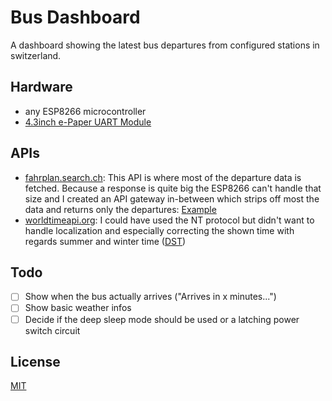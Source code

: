 # Bus Dashboard

A dashboard showing the latest bus departures from configured stations in switzerland.

## Hardware

- any ESP8266 microcontroller
- [4.3inch e-Paper UART Module](https://waveshare.com/wiki/4.3inch_e-Paper_UART_Module)

## APIs

- [fahrplan.search.ch](https://fahrplan.search.ch/api/help): This API is where most of the departure data is fetched. Because a response is quite big the ESP8266 can't handle that size and I created an API gateway in-between which strips off most the data and returns only the departures: [Example](http://bananas.cloud.tyk.io/transport?from=Zürich%20Limmatplatz&to=Zürich%20Bellvue&num=3&show_delays=1)
- [worldtimeapi.org](http://worldtimeapi.org): I could have used the NT protocol but didn't want to handle localization and especially correcting the shown time with regards summer and winter time ([DST](https://timeanddate.com/time/dst/))

## Todo

- [ ] Show when the bus actually arrives ("Arrives in x minutes...")
- [ ] Show basic weather infos
- [ ] Decide if the deep sleep mode should be used or a latching power switch circuit

## License

[MIT](https://choosealicense.com/licenses/mit/)

